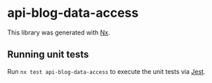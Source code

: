 # api-blog-data-access

This library was generated with [Nx](https://nx.dev).

## Running unit tests

Run `nx test api-blog-data-access` to execute the unit tests via [Jest](https://jestjs.io).
